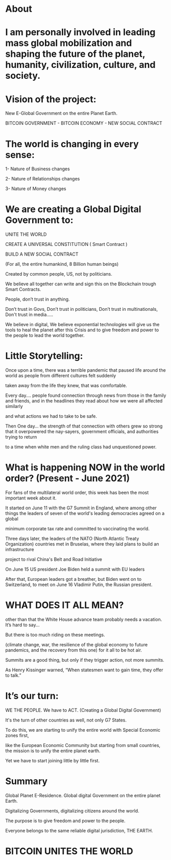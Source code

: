 
# About
# I am personally involved in leading mass global mobilization and shaping the future of the planet, humanity, civilization, culture, and society. 






# Vision of the project: 


New E-Global Government on the entire Planet Earth. 


BITCOIN GOVERNMENT - BITCOIN ECONOMY - NEW SOCIAL CONTRACT


# The world is changing in every sense: 


1- Nature of Business changes

2- Nature of Relationships changes 

3- Nature of Money changes  



# We are creating a Global Digital Government to:  


UNITE THE WORLD 

CREATE A UNIVERSAL CONSTITUTION ( Smart Contract ) 

BUILD A NEW SOCIAL CONTRACT 


(For all, the entire humankind, 8 Billion human beings)   


Created by common people, US, not by politicians.   


We believe all together can write and sign this on the Blockchain trough Smart Contracts. 


People, don’t trust in anything. 

Don’t trust in Govs, Don’t trust in politicians, Don’t trust in multinationals, Don't trust in media.....



We believe in digital, We believe exponential technologies will give us the tools to heal the planet after this Crisis and to give freedom and power to the people to lead the world together.   




# Little Storytelling:  


Once upon a time, there was a terrible pandemic that paused life around the world as people from different cultures felt suddenly 

taken away from the life they knew, that was comfortable.  

Every day…. people found connection through news from those in the family and friends, and in the headlines they read about how we were all affected similarly

and what actions we had to take to be safe.  

Then One day… the strength of that connection with others grew so strong that it overpowered the nay-sayers, government officials, and authorities trying to return

to a time when white men and the ruling class had unquestioned power.   




# What is happening NOW in the world order? (Present - June 2021)  


For fans of the multilateral world order, this week has been the most important week about it.  

It started on June 11 with the G7 Summit in England, where among other things the leaders of seven of the world's leading democracies agreed on a global 

minimum corporate tax rate and committed to vaccinating the world.  

Three days later, the leaders of the NATO (North Atlantic Treaty Organization) countries met in Bruselas, where they laid plans to build an infrastructure 

project to rival China's Belt and Road Initiative 

On June 15 US president Joe Biden held a summit with EU leaders  

After that, European leaders got a breather, but Biden went on to Switzerland, to meet on June 16 Vladimir Putin, the Russian president.  


# WHAT DOES IT ALL MEAN? 

other than that the White House advance team probably needs a vacation. It’s hard to say...  

But there is too much riding on these meetings. 

(climate change, war, the resilience of the global economy to future pandemics, and the recovery from this one) for it all to be hot air. 

Summits are a good thing, but only if they trigger action, not more summits. 

As Henry Kissinger warned, “When statesmen want to gain time, they offer to talk.”   




# It’s our turn:

WE THE PEOPLE. We have to ACT. (Creating a Global Digital Government) 

It's the turn of other countries as well, not only G7 States.



To do this, we are starting to unify the entire world with Special Economic zones first,

like the European Economic Community but starting from small countries, the mission is to unify the entire planet earth.

Yet we have to start joining little by little first.    



# Summary


Global Planet E-Residence. Global digital Government on the entire planet Earth. 

Digitalizing Governments, digitalizing citizens around the world. 

The purpose is to give freedom and power to the people. 

Everyone belongs to the same reliable digital jurisdiction, THE EARTH.


# BITCOIN UNITES THE WORLD




